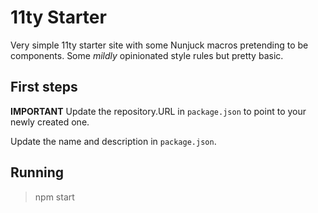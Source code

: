 # 11ty Starter

Very simple 11ty starter site with some Nunjuck macros pretending to be components. Some _mildly_ opinionated style rules but pretty basic.

## First steps

**IMPORTANT** Update the repository.URL in `package.json` to point to your newly created one.

Update the name and description in `package.json`.

## Running

> npm start

